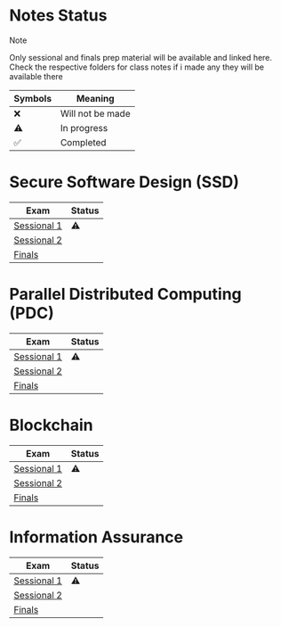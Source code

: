 # Notes Status

> [!NOTE]
> Only sessional and finals prep material will be available and linked here.
> Check the respective folders for class notes if i made any they will be available there

| Symbols            | Meaning          |
| ------------------ | ---------------- |
| :x:                | Will not be made |
| :warning:          | In progress      |
| :white_check_mark: | Completed        |

# Secure Software Design (SSD)

| Exam                                                                    | Status    |
| ----------------------------------------------------------------------- | --------- |
| [Sessional 1](SSD/Sessional%201%20Prep/Sessional%201%20Prep%20Notes.md) | :warning: | 
| [Sessional 2](SSD/Sessional%202%20Prep/Sessional%202%20Prep%20Notes.md) |           |
| [Finals](SSD/Finals%20Prep/Finals%20Prep%20Notes.md)                    |           |

# Parallel Distributed Computing (PDC)

| Exam                                                                    | Status    |
| ----------------------------------------------------------------------- | --------- |
| [Sessional 1](PDC/Sessional%201%20Prep/Sessional%201%20Prep%20Notes.md) | :warning: |
| [Sessional 2](PDC/Sessional%202%20Prep/Sessional%202%20Prep%20Notes.md) |           | 
| [Finals](PDC/Finals%20Prep/Finals%20Prep%20Notes.md)                    |           |

# Blockchain

| Exam                                                                           | Status    |
| ------------------------------------------------------------------------------ | --------- |
| [Sessional 1](Blockchain/Sessional%201%20Prep/Sessional%201%20Prep%20Notes.md) | :warning: |
| [Sessional 2](Blockchain/Sessional%202%20Prep/Sessional%202%20Prep%20Notes.md) |           | 
| [Finals](Blockchain/Finals%20Prep/Finals%20Prep%20Notes.md)                    |           |

# Information Assurance

| Exam                                                                   | Status    |
| ---------------------------------------------------------------------- | --------- |
| [Sessional 1](IA/Sessional%201%20Prep/Sessional%201%20Prep%20Notes.md) | :warning: |
| [Sessional 2](IA/Sessional%202%20Prep/Sessional%202%20Prep%20Notes.md) |           | 
| [Finals ](IA/Finals%20Prep/Finals%20Prep%20Notes.md)                   |           |